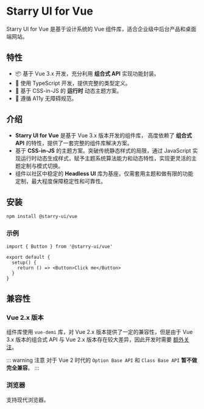 # Starry UI for Vue

Starry UI for Vue 是基于设计系统的 Vue 组件库，适合企业级中后台产品和桌面端网站。

## 特性

- 📦 基于 Vue 3.x 开发，充分利用 **组合式 API** 实现功能封装。
- 🎯 使用 TypeScript 开发，提供完整的类型定义。
- 🎨 基于 CSS-in-JS 的 **运行时** 动态主题方案。
- 🔎 遵循 A11y 无障碍规范。

## 介绍

- **Starry UI for Vue** 是基于 Vue 3.x 版本开发的组件库， 高度依赖了 **组合式 API** 的特性，提供了一套完整的组件库解决方案。
- 基于 **CSS-in-JS** 的主题方案。突破传统静态样式的局限，通过 JavaScript 实现运行时动态生成样式，赋予主题系统算法能力和动态特性，实现更灵活的主题定制与模式切换。
- 组件以社区中稳定的 **Headless UI** 库为基座，仅需套用主题和做有限的功能定制，最大程度保障稳定性和可靠性。

## 安装

```bash
npm install @starry-ui/vue
```

### 示例

```tsx
import { Button } from '@starry-ui/vue'

export default {
  setup() {
    return () => <Button>Click me</Button>
  }
}
```

## 兼容性

### Vue 2.x 版本

组件库使用 `vue-demi` 库，对 Vue 2.x 版本提供了一定的兼容性，但是由于 Vue 3.x 版本的组合式 API 与 Vue 2.x 版本存在较大差异，因此开发时需要 [额外关注](https://v2.cn.vuejs.org/v2/guide/migration-vue-2-7.html)。

::: warning 注意
对于 Vue 2 时代的 `Option Base API` 和 `Class Base API` **暂不做完全兼容**。
:::

### 浏览器

支持现代浏览器。
